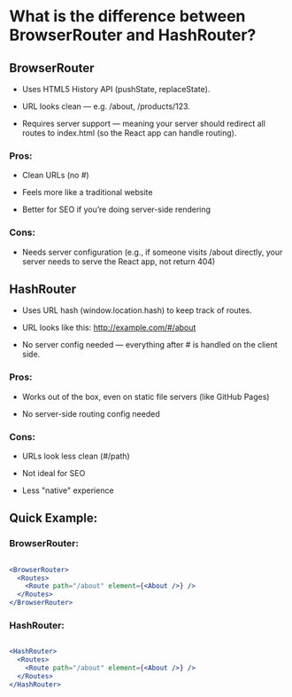 # What is the difference between BrowserRouter and HashRouter?

## BrowserRouter

- Uses HTML5 History API (pushState, replaceState).

- URL looks clean — e.g. /about, /products/123.

- Requires server support — meaning your server should redirect all routes to index.html (so the React app can handle routing).

### Pros:

- Clean URLs (no #)

- Feels more like a traditional website

- Better for SEO if you’re doing server-side rendering

### Cons:

- Needs server configuration (e.g., if someone visits /about directly, your server needs to serve the React app, not return 404)

 

## HashRouter

- Uses URL hash (window.location.hash) to keep track of routes.

- URL looks like this: http://example.com/#/about

- No server config needed — everything after # is handled on the client side.

### Pros:

- Works out of the box, even on static file servers (like GitHub Pages)

- No server-side routing config needed

### Cons:

- URLs look less clean (#/path)

- Not ideal for SEO

- Less "native" experience

## Quick Example:

### BrowserRouter:

```jsx

<BrowserRouter>
  <Routes>
    <Route path="/about" element={<About />} />
  </Routes>
</BrowserRouter>
```

### HashRouter:

```jsx

<HashRouter>
  <Routes>
    <Route path="/about" element={<About />} />
  </Routes>
</HashRouter>
```